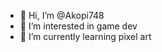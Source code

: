 - 👋 Hi, I’m @Akopi748
- 👀 I’m interested in game dev
- 🌱 I’m currently learning pixel art



<!---
Akopi748/Akopi748 is a ✨ special ✨ repository because its `README.md` (this file) appears on your GitHub profile.
You can click the Preview link to take a look at your changes.
--->
